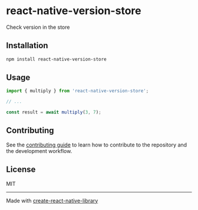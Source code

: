 # react-native-version-store

Check version in the store

## Installation

```sh
npm install react-native-version-store
```

## Usage

```js
import { multiply } from 'react-native-version-store';

// ...

const result = await multiply(3, 7);
```

## Contributing

See the [contributing guide](CONTRIBUTING.md) to learn how to contribute to the repository and the development workflow.

## License

MIT

---

Made with [create-react-native-library](https://github.com/callstack/react-native-builder-bob)

